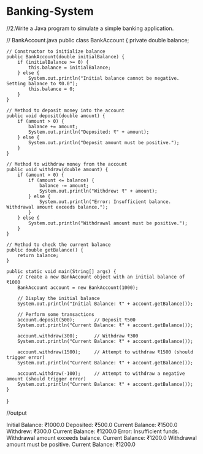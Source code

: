 # Banking-System
//2.Write a Java program to simulate a simple banking application.

// BankAccount.java
public class BankAccount {
    private double balance;

    // Constructor to initialize balance
    public BankAccount(double initialBalance) {
        if (initialBalance >= 0) {
            this.balance = initialBalance;
        } else {
            System.out.println("Initial balance cannot be negative. Setting balance to ₹0.0");
            this.balance = 0;
        }
    }

    // Method to deposit money into the account
    public void deposit(double amount) {
        if (amount > 0) {
            balance += amount;
            System.out.println("Deposited: ₹" + amount);
        } else {
            System.out.println("Deposit amount must be positive.");
        }
    }

    // Method to withdraw money from the account
    public void withdraw(double amount) {
        if (amount > 0) {
            if (amount <= balance) {
                balance -= amount;
                System.out.println("Withdrew: ₹" + amount);
            } else {
                System.out.println("Error: Insufficient balance. Withdrawal amount exceeds balance.");
            }
        } else {
            System.out.println("Withdrawal amount must be positive.");
        }
    }

    // Method to check the current balance
    public double getBalance() {
        return balance;
    }

    public static void main(String[] args) {
        // Create a new BankAccount object with an initial balance of ₹1000
        BankAccount account = new BankAccount(1000);

        // Display the initial balance
        System.out.println("Initial Balance: ₹" + account.getBalance());

        // Perform some transactions
        account.deposit(500);       // Deposit ₹500
        System.out.println("Current Balance: ₹" + account.getBalance());

        account.withdraw(300);      // Withdraw ₹300
        System.out.println("Current Balance: ₹" + account.getBalance());

        account.withdraw(1500);     // Attempt to withdraw ₹1500 (should trigger error)
        System.out.println("Current Balance: ₹" + account.getBalance());

        account.withdraw(-100);     // Attempt to withdraw a negative amount (should trigger error)
        System.out.println("Current Balance: ₹" + account.getBalance());
    }
}


//output

Initial Balance: ₹1000.0
Deposited: ₹500.0
Current Balance: ₹1500.0
Withdrew: ₹300.0
Current Balance: ₹1200.0
Error: Insufficient funds. Withdrawal amount exceeds balance.
Current Balance: ₹1200.0
Withdrawal amount must be positive.
Current Balance: ₹1200.0

